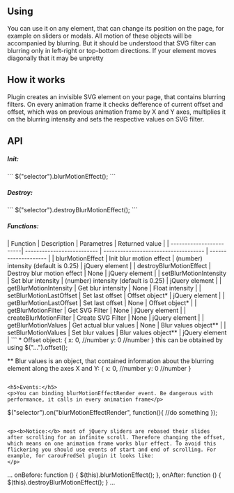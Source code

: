 <h2>Using</h2>
<p>You can use it on any element, that can change its position on the page, for example on sliders or modals. All motion of these objects will be accompanied by blurring. But it should be understood that SVG filter can blurring only in left-right or top-bottom directions. If your element moves diagonally that it may be unpretty</p>

<h2>How it works</h2>
<p>Plugin creates an invisible SVG element on your page, that contains blurring filters. On every animation frame it checks defference of current offset and offset, which was on previous animation frame by X and Y axes, multiplies it on the blurring intensity and sets the respective values on SVG filter.</p>

<h2>API</h2>
<h5>Init:</h5>
```
$("selector").blurMotionEffect();
```
<h5>Destroy:</h5>
```
$("selector").destroyBlurMotionEffect();
```

<h5>Functions:</h5>
| Function                | Description                | Parametres                           | Returned value       |
| ------------------------| -------------------------- | ------------------------------------ | -------------------- |
| blurMotionEffect        | Init blur motion effect    | (number) intensity (default is 0.25) | jQuery element       |
| destroyBlurMotionEffect | Destroy blur motion effect | None                                 | jQuery element       |
| setBlurMotionIntensity  | Set blur intensity         | (number) intensity (default is 0.25) | jQuery element       |
| getBlurMotionIntensity  | Get blur intensity         | None                                 | Float intensity      |
| setBlurMotionLastOffset | Set last offset            | Offset object*                       | jQuery element       |
| getBlurMotionLastOffset | Set last offset            | None                                 | Offset object*       |
| getBlurMotionFilter     | Get SVG Filter             | None                                 | jQuery element       |
| createBlurMotionFilter  | Create SVG Filter          | None                                 | jQuery element       |
| getBlurMotionValues     | Get actual blur values     | None                                 | Blur values object** |
| setBlurMotionValues     | Set blur values            | Blur values object**                 | jQuery element       |
```
* Offset object: 
{
  x: 0, //number
  y: 0  //number
}
this can be obtained by using $("...").offset();

** Blur values is an object, that contained information about the blurring element along the axes X and Y:
{
  x: 0, //number
  y: 0  //number
}
```

<h5>Events:</h5>
<p>You can binding blurMotionEffectRender event. Be dangerous with performance, it calls in every animation frame</p>
```
$("selector").on("blurMotionEffectRender", function(){
  //do something
});
```

<p><b>Notice:</b> most of jQuery sliders are rebased their slides after scrolling for an infinite scroll. Therefore changing the offset, which means on one animation frame works blur effect. To avoid this flickering you should use events of start and end of scrolling. For example, for carouFredSel plugin it looks like:
</p>
```
...
onBefore: function () {
	$(this).blurMotionEffect();
},
onAfter: function () {
	$(this).destroyBlurMotionEffect();
}
...
```
